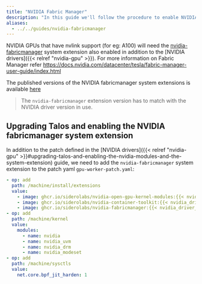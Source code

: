 ```yaml
---
title: "NVIDIA Fabric Manager"
description: "In this guide we'll follow the procedure to enable NVIDIA Fabric Manager."
aliases:
  - ../../guides/nvidia-fabricmanager
---
```


NVIDIA GPUs that have nvlink support (for eg: A100) will need the [nvidia-fabricmanager](https://github.com/siderolabs/extensions/pkgs/container/nvidia-fabricmanager) system extension also enabled in addition to the [NVIDIA drivers]({{< relref "nvidia-gpu" >}}).
For more information on Fabric Manager refer https://docs.nvidia.com/datacenter/tesla/fabric-manager-user-guide/index.html

The published versions of the NVIDIA fabricmanager system extensions is available [here](https://github.com/siderolabs/extensions/pkgs/container/nvidia-fabricmanager)

> The `nvidia-fabricmanager` extension version has to match with the NVIDIA driver version in use.

## Upgrading Talos and enabling the NVIDIA fabricmanager system extension

In addition to the patch defined in the [NVIDIA drivers]({{< relref "nvidia-gpu" >}}#upgrading-talos-and-enabling-the-nvidia-modules-and-the-system-extension) guide, we need to add the `nvidia-fabricmanager` system extension to the patch yaml `gpu-worker-patch.yaml`:

```yaml
- op: add
  path: /machine/install/extensions
  value:
    - image: ghcr.io/siderolabs/nvidia-open-gpu-kernel-modules:{{< nvidia_driver_release >}}-{{< release >}}
    - image: ghcr.io/siderolabs/nvidia-container-toolkit:{{< nvidia_driver_release >}}-{{< nvidia_container_toolkit_release >}}
    - image: ghcr.io/siderolabs/nvidia-fabricmanager:{{< nvidia_driver_release >}}
- op: add
  path: /machine/kernel
  value:
    modules:
      - name: nvidia
      - name: nvidia_uvm
      - name: nvidia_drm
      - name: nvidia_modeset
- op: add
  path: /machine/sysctls
  value:
    net.core.bpf_jit_harden: 1
```
